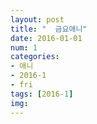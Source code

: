 ```yaml
---
layout: post
title: "  금요애니"
date: 2016-01-01
num: 1
categories:
- 애니
- 2016-1
- fri
tags: [2016-1]
img: 
---
```

